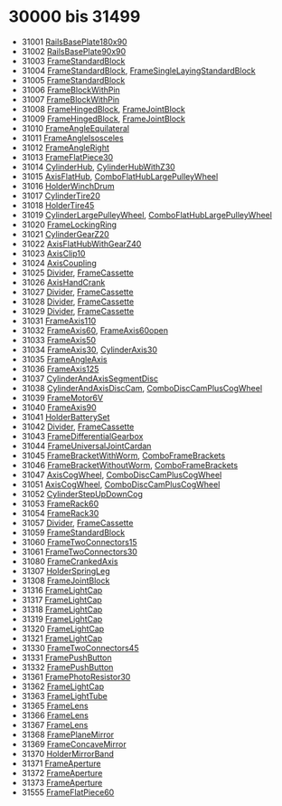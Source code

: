 # 30000 bis 31499
- 31001 [RailsBasePlate180x90](Elements/RailsBasePlate180x90.md)
- 31002 [RailsBasePlate90x90](Elements/RailsBasePlate90x90.md)
- 31003 [FrameStandardBlock](Elements/FrameStandardBlock.md)
- 31004 [FrameStandardBlock](Elements/FrameStandardBlock.md), [FrameSingleLayingStandardBlock](Elements/FrameSingleLayingStandardBlock.md)
- 31005 [FrameStandardBlock](Elements/FrameStandardBlock.md)
- 31006 [FrameBlockWithPin](Elements/FrameBlockWithPin.md)
- 31007 [FrameBlockWithPin](Elements/FrameBlockWithPin.md)
- 31008 [FrameHingedBlock](Elements/FrameHingedBlock.md), [FrameJointBlock](Elements/FrameJointBlock.md)
- 31009 [FrameHingedBlock](Elements/FrameHingedBlock.md), [FrameJointBlock](Elements/FrameJointBlock.md)
- 31010 [FrameAngleEquilateral](Elements/FrameAngleEquilateral.md)
- 31011 [FrameAngleIsosceles](Elements/FrameAngleIsosceles.md)
- 31012 [FrameAngleRight](Elements/FrameAngleRight.md)
- 31013 [FrameFlatPiece30](Elements/FrameFlatPiece30.md)
- 31014 [CylinderHub](Elements/CylinderHub.md), [CylinderHubWithZ30](Elements/CylinderHubWithZ30.md)
- 31015 [AxisFlatHub](Elements/AxisFlatHub.md), [ComboFlatHubLargePulleyWheel](Elements/ComboFlatHubLargePulleyWheel.md)
- 31016 [HolderWinchDrum](Elements/HolderWinchDrum.md)
- 31017 [CylinderTire20](Elements/CylinderTire20.md)
- 31018 [HolderTire45](Elements/HolderTire45.md)
- 31019 [CylinderLargePulleyWheel](Elements/CylinderLargePulleyWheel.md), [ComboFlatHubLargePulleyWheel](Elements/ComboFlatHubLargePulleyWheel.md)
- 31020 [FrameLockingRing](Elements/FrameLockingRing.md)
- 31021 [CylinderGearZ20](Elements/CylinderGearZ20.md)
- 31022 [AxisFlatHubWithGearZ40](Elements/AxisFlatHubWithGearZ40.md)
- 31023 [AxisClip10](Elements/AxisClip10.md)
- 31024 [AxisCoupling](Elements/AxisCoupling.md)
- 31025 [Divider](ModelBase/Divider.md), [FrameCassette](Elements/FrameCassette.md)
- 31026 [AxisHandCrank](Elements/AxisHandCrank.md)
- 31027 [Divider](ModelBase/Divider.md), [FrameCassette](Elements/FrameCassette.md)
- 31028 [Divider](ModelBase/Divider.md), [FrameCassette](Elements/FrameCassette.md)
- 31029 [Divider](ModelBase/Divider.md), [FrameCassette](Elements/FrameCassette.md)
- 31031 [FrameAxis110](Elements/FrameAxis110.md)
- 31032 [FrameAxis60](Elements/FrameAxis60.md), [FrameAxis60open](Elements/FrameAxis60Open.md)
- 31033 [FrameAxis50](Elements/FrameAxis50.md)
- 31034 [FrameAxis30](Elements/FrameAxis30.md), [CylinderAxis30](Elements/CylinderAxis30.md)
- 31035 [FrameAngleAxis](Elements/FrameAngleAxis.md)
- 31036 [FrameAxis125](Elements/FrameAxis125.md)
- 31037 [CylinderAndAxisSegmentDisc](Elements/CylinderAndAxisSegmentDisc.md)
- 31038 [CylinderAndAxisDiscCam](Elements/CylinderAndAxisDiscCam.md), [ComboDiscCamPlusCogWheel](Elements/ComboDiscCamPlusCogWheel.md)
- 31039 [FrameMotor6V](Elements/FrameMotor6V.md)
- 31040 [FrameAxis90](Elements/FrameAxis90.md)
- 31041 [HolderBatterySet](Elements/HolderBatterySet.md)
- 31042 [Divider](ModelBase/Divider.md), [FrameCassette](Elements/FrameCassette.md)
- 31043 [FrameDifferentialGearbox](Elements/FrameDifferentialGearbox.md)
- 31044 [FrameUniversalJointCardan](Elements/FrameUniversalJointCardan.md)
- 31045 [FrameBracketWithWorm](Elements/FrameBracketWithWorm.md), [ComboFrameBrackets](Elements/ComboFrameBrackets.md)
- 31046 [FrameBracketWithoutWorm](Elements/FrameBracketWithoutWorm.md), [ComboFrameBrackets](Elements/ComboFrameBrackets.md)
- 31047 [AxisCogWheel](Elements/AxisCogWheel.md), [ComboDiscCamPlusCogWheel](Elements/ComboDiscCamPlusCogWheel.md)
- 31051 [AxisCogWheel](Elements/AxisCogWheel.md), [ComboDiscCamPlusCogWheel](Elements/ComboDiscCamPlusCogWheel.md)
- 31052 [CylinderStepUpDownCog](Elements/CylinderStepUpDownCog.md)
- 31053 [FrameRack60](Elements/FrameRack60.md)
- 31054 [FrameRack30](Elements/FrameRack30.md)
- 31057 [Divider](ModelBase/Divider.md), [FrameCassette](Elements/FrameCassette.md)
- 31059 [FrameStandardBlock](Elements/FrameStandardBlock.md)
- 31060 [FrameTwoConnectors15](Elements/FrameTwoConnectors15.md)
- 31061 [FrameTwoConnectors30](Elements/FrameTwoConnectors30.md)
- 31080 [FrameCrankedAxis](Elements/FrameCrankedAxis.md)
- 31307 [HolderSpringLeg](Elements/HolderSpringLeg.md)
- 31308 [FrameJointBlock](Elements/FrameJointBlock.md)
- 31316 [FrameLightCap](Elements/FrameLightCap.md)
- 31317 [FrameLightCap](Elements/FrameLightCap.md)
- 31318 [FrameLightCap](Elements/FrameLightCap.md)
- 31319 [FrameLightCap](Elements/FrameLightCap.md)
- 31320 [FrameLightCap](Elements/FrameLightCap.md)
- 31321 [FrameLightCap](Elements/FrameLightCap.md)
- 31330 [FrameTwoConnectors45](Elements/FrameTwoConnectors45.md)
- 31331 [FramePushButton](Elements/FramePushButton.md)
- 31332 [FramePushButton](Elements/FramePushButton.md)
- 31361 [FramePhotoResistor30](Elements/FramePhotoResistor30.md)
- 31362 [FrameLightCap](Elements/FrameLightCap.md)
- 31363 [FrameLightTube](Elements/FrameLightTube.md)
- 31365 [FrameLens](Elements/FrameLens.md)
- 31366 [FrameLens](Elements/FrameLens.md)
- 31367 [FrameLens](Elements/FrameLens.md)
- 31368 [FramePlaneMirror](Elements/FramePlaneMirror.md)
- 31369 [FrameConcaveMirror](Elements/FrameConcaveMirror.md)
- 31370 [HolderMirrorBand](Elements/HolderMirrorBand.md)
- 31371 [FrameAperture](Elements/FrameAperture.md)
- 31372 [FrameAperture](Elements/FrameAperture.md)
- 31373 [FrameAperture](Elements/FrameAperture.md)
- 31555 [FrameFlatPiece60](Elements/FrameFlatPiece60.md)